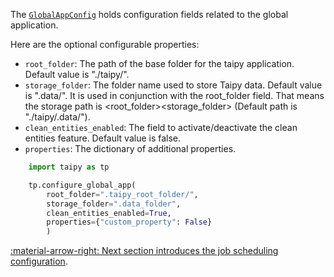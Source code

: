 The [`GlobalAppConfig`](../../../reference/#taipy.core.config.global_app_config.GlobalAppConfig) holds configuration
fields
related to the global application.

Here are the optional configurable properties:

-   `root_folder`: The path of the base folder for the taipy application. Default value is "./taipy/".
-   `storage_folder`: The folder name used to store Taipy data. Default value is ".data/". It is used in conjunction with the root_folder field. That means the storage path is <root_folder><storage_folder> (Default path is "./taipy/.data/").
-   `clean_entities_enabled`: The field to activate/deactivate the clean entities feature. Default value is false.
-   `properties`: The dictionary of additional properties.

```python linenums="1"
    import taipy as tp

    tp.configure_global_app(
        root_folder=".taipy_root_folder/",
        storage_folder=".data_folder",
        clean_entities_enabled=True,
        properties={"custom_property": False}
        )
```

[:material-arrow-right: Next section introduces the job scheduling configuration](job-config.md).
